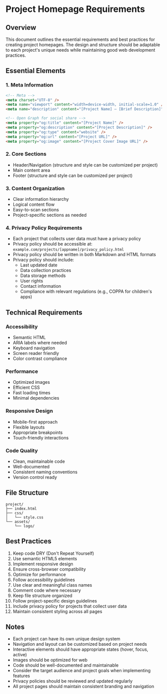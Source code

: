 # Project Homepage Requirements

## Overview
This document outlines the essential requirements and best practices for creating project homepages. The design and structure should be adaptable to each project's unique needs while maintaining good web development practices.

## Essential Elements

### 1. Meta Information
```html
<!-- Meta -->
<meta charset="UTF-8" />
<meta name="viewport" content="width=device-width, initial-scale=1.0" />
<meta name="description" content="[Project Name] – [Brief Description]" />

<!-- Open Graph for social share -->
<meta property="og:title" content="[Project Name]" />
<meta property="og:description" content="[Project Description]" />
<meta property="og:type" content="website" />
<meta property="og:url" content="[Project URL]" />
<meta property="og:image" content="[Project Cover Image URL]" />
```

### 2. Core Sections
- Header/Navigation (structure and style can be customized per project)
- Main content area
- Footer (structure and style can be customized per project)

### 3. Content Organization
- Clear information hierarchy
- Logical content flow
- Easy-to-scan sections
- Project-specific sections as needed

### 4. Privacy Policy Requirements
- Each project that collects user data must have a privacy policy
- Privacy policy should be accessible at: `example.com/projects/[appname]/privacy_policy.html`
- Privacy policy should be written in both Markdown and HTML formats
- Privacy policy should include:
  - Last updated date
  - Data collection practices
  - Data storage methods
  - User rights
  - Contact information
  - Compliance with relevant regulations (e.g., COPPA for children's apps)

## Technical Requirements

### Accessibility
- Semantic HTML
- ARIA labels where needed
- Keyboard navigation
- Screen reader friendly
- Color contrast compliance

### Performance
- Optimized images
- Efficient CSS
- Fast loading times
- Minimal dependencies

### Responsive Design
- Mobile-first approach
- Flexible layouts
- Appropriate breakpoints
- Touch-friendly interactions

### Code Quality
- Clean, maintainable code
- Well-documented
- Consistent naming conventions
- Version control ready

## File Structure
```
project/
├── index.html
├── css/
│   └── style.css
└── assets/
    └── logo/
```

## Best Practices
1. Keep code DRY (Don't Repeat Yourself)
2. Use semantic HTML5 elements
3. Implement responsive design
4. Ensure cross-browser compatibility
5. Optimize for performance
6. Follow accessibility guidelines
7. Use clear and meaningful class names
8. Comment code where necessary
9. Keep file structure organized
10. Follow project-specific design guidelines
11. Include privacy policy for projects that collect user data
12. Maintain consistent styling across all pages

## Notes
- Each project can have its own unique design system
- Navigation and layout can be customized based on project needs
- Interactive elements should have appropriate states (hover, focus, active)
- Images should be optimized for web
- Code should be well-documented and maintainable
- Consider the target audience and project goals when implementing features
- Privacy policies should be reviewed and updated regularly
- All project pages should maintain consistent branding and navigation 